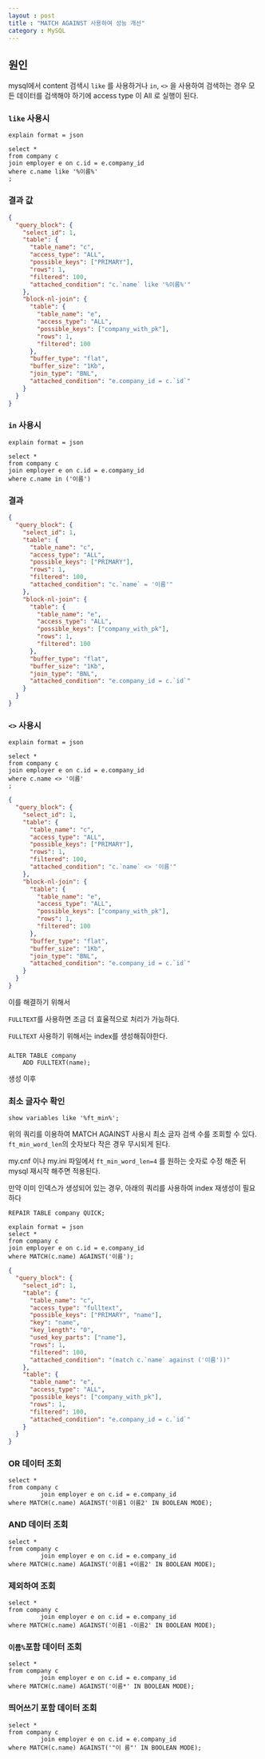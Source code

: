 ```yaml
---
layout : post
title : "MATCH AGAINST 사용하여 성능 개선"
category : MySQL
---
```


## 원인
mysql에서 content 검색시 `like` 를 사용하거나 `in`, `<>` 을 사용하여 검색하는 경우 
모든 데이터를 검색해야 하기에 access type 이 All 로 실행이 된다.

### `like` 사용시
```mysql
explain format = json

select *
from company c
join employer e on c.id = e.company_id
where c.name like '%이름%'
;

```

### 결과 값
```json
{
  "query_block": {
    "select_id": 1,
    "table": {
      "table_name": "c",
      "access_type": "ALL",
      "possible_keys": ["PRIMARY"],
      "rows": 1,
      "filtered": 100,
      "attached_condition": "c.`name` like '%이름%'"
    },
    "block-nl-join": {
      "table": {
        "table_name": "e",
        "access_type": "ALL",
        "possible_keys": ["company_with_pk"],
        "rows": 1,
        "filtered": 100
      },
      "buffer_type": "flat",
      "buffer_size": "1Kb",
      "join_type": "BNL",
      "attached_condition": "e.company_id = c.`id`"
    }
  }
}
```

### `in` 사용시
```mysql
explain format = json
    
select *
from company c
join employer e on c.id = e.company_id
where c.name in ('이름')
```

### 결과
```json
{
  "query_block": {
    "select_id": 1,
    "table": {
      "table_name": "c",
      "access_type": "ALL",
      "possible_keys": ["PRIMARY"],
      "rows": 1,
      "filtered": 100,
      "attached_condition": "c.`name` = '이름'"
    },
    "block-nl-join": {
      "table": {
        "table_name": "e",
        "access_type": "ALL",
        "possible_keys": ["company_with_pk"],
        "rows": 1,
        "filtered": 100
      },
      "buffer_type": "flat",
      "buffer_size": "1Kb",
      "join_type": "BNL",
      "attached_condition": "e.company_id = c.`id`"
    }
  }
}
```

### `<>` 사용시
```mysql
explain format = json
    
select *
from company c
join employer e on c.id = e.company_id
where c.name <> '이름'
;
```

```json
{
  "query_block": {
    "select_id": 1,
    "table": {
      "table_name": "c",
      "access_type": "ALL",
      "possible_keys": ["PRIMARY"],
      "rows": 1,
      "filtered": 100,
      "attached_condition": "c.`name` <> '이름'"
    },
    "block-nl-join": {
      "table": {
        "table_name": "e",
        "access_type": "ALL",
        "possible_keys": ["company_with_pk"],
        "rows": 1,
        "filtered": 100
      },
      "buffer_type": "flat",
      "buffer_size": "1Kb",
      "join_type": "BNL",
      "attached_condition": "e.company_id = c.`id`"
    }
  }
}
```

이를 해결하기 위해서 

`FULLTEXT`를 사용하면 조금 더 효율적으로 처리가 가능하다.

`FULLTEXT` 사용하기 위해서는 index를 생성해줘야한다.
### 
```mysql
ALTER TABLE company
    ADD FULLTEXT(name);
```

생성 이후

### 최소 글자수 확인
```mysql
show variables like '%ft_min%';
```
위의 쿼리를 이용하여 MATCH AGAINST 사용시 최소 글자 검색 수를 조회할 수 있다.
`ft_min_word_len`의 숫자보다 작은 경우 무시되게 된다.

my.cnf 이나 my.ini 파일에서 `ft_min_word_len=4` 를 원하는 숫자로 수정 해준 뒤 mysql 재시작 해주면 적용된다.

만약 이미 인덱스가 생성되어 있는 경우, 아래의 쿼리를 사용하여 index 재생성이 필요하다
```mysql
REPAIR TABLE company QUICK;
```


```mysql
explain format = json
select *
from company c
join employer e on c.id = e.company_id
where MATCH(c.name) AGAINST('이름');
```
```json
{
  "query_block": {
    "select_id": 1,
    "table": {
      "table_name": "c",
      "access_type": "fulltext",
      "possible_keys": ["PRIMARY", "name"],
      "key": "name",
      "key_length": "0",
      "used_key_parts": ["name"],
      "rows": 1,
      "filtered": 100,
      "attached_condition": "(match c.`name` against ('이름'))"
    },
    "table": {
      "table_name": "e",
      "access_type": "ALL",
      "possible_keys": ["company_with_pk"],
      "rows": 1,
      "filtered": 100,
      "attached_condition": "e.company_id = c.`id`"
    }
  }
}
```

### OR 데이터 조회
```mysql
select *
from company c
         join employer e on c.id = e.company_id
where MATCH(c.name) AGAINST('이름1 이름2' IN BOOLEAN MODE);
```
### AND 데이터 조회
```mysql
select *
from company c
         join employer e on c.id = e.company_id
where MATCH(c.name) AGAINST('이름1 +이름2' IN BOOLEAN MODE);
```
### 제외하여 조회
```mysql
select *
from company c
         join employer e on c.id = e.company_id
where MATCH(c.name) AGAINST('이름1 -이름2' IN BOOLEAN MODE);
```

### `이름%`포함 데이터 조회 
```mysql
select *
from company c
         join employer e on c.id = e.company_id
where MATCH(c.name) AGAINST('이름*' IN BOOLEAN MODE);
```
### 띄어쓰기 포함 데이터 조회
```mysql
select *
from company c
         join employer e on c.id = e.company_id
where MATCH(c.name) AGAINST('"이 름"' IN BOOLEAN MODE);
```

